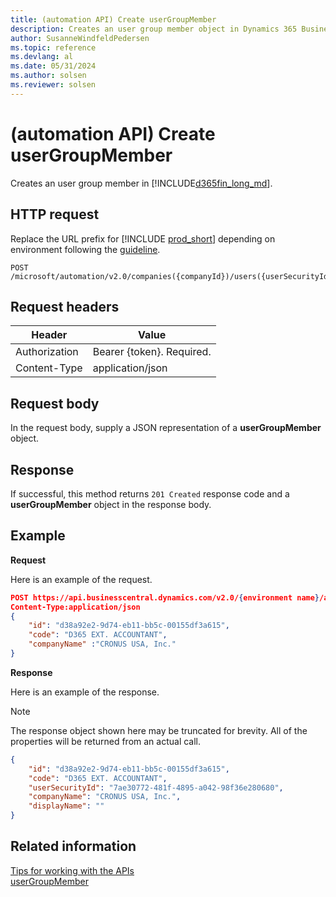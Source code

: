 ```yaml
---
title: (automation API) Create userGroupMember
description: Creates an user group member object in Dynamics 365 Business Central.
author: SusanneWindfeldPedersen
ms.topic: reference
ms.devlang: al
ms.date: 05/31/2024
ms.author: solsen
ms.reviewer: solsen
---
```


<!-- NOTE: This article is an auto-generated stub from the metadata file. -->
<!-- The sections marked with an EDIT_IS_REQUIRED require manual editing. -->
# (automation API) Create userGroupMember

Creates an user group member in [!INCLUDE[d365fin_long_md](../../includes/d365fin_long_md.md)].

## HTTP request

Replace the URL prefix for [!INCLUDE [prod_short](../../includes/prod_short.md)] depending on environment following the [guideline](../../api-reference/v2.0/enabling-apis-for-dynamics-nav.md).


```
POST /microsoft/automation/v2.0/companies({companyId})/users({userSecurityId})/userGroupMembers
```

## Request headers

|Header|Value|
|------|-----|
|Authorization  |Bearer {token}. Required. |
|Content-Type  |application/json|

## Request body

In the request body, supply a JSON representation of a **userGroupMember** object.

## Response

If successful, this method returns ```201 Created``` response code and a **userGroupMember** object in the response body.


## Example

**Request**

Here is an example of the request.
```json
POST https://api.businesscentral.dynamics.com/v2.0/{environment name}/api/microsoft/automation/v2.0/companies({companyId})/users({userSecurityId})/userGroupMembers
Content-Type:application/json
{
    "id": "d38a92e2-9d74-eb11-bb5c-00155df3a615",
    "code": "D365 EXT. ACCOUNTANT",
    "companyName" :"CRONUS USA, Inc."
}
```

**Response**

Here is an example of the response.

> [!NOTE]  
>   The response object shown here may be truncated for brevity. All of the properties will be returned from an actual call.

```json
{
    "id": "d38a92e2-9d74-eb11-bb5c-00155df3a615",
    "code": "D365 EXT. ACCOUNTANT",
    "userSecurityId": "7ae30772-481f-4895-a042-98f36e280680",
    "companyName": "CRONUS USA, Inc.",
    "displayName": ""
}
```

## Related information

[Tips for working with the APIs](../../developer/devenv-connect-apps-tips.md)  
[userGroupMember](../resources/dynamics_userGroupMember.md)